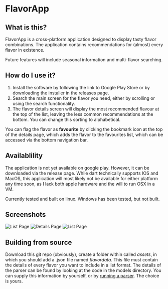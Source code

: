 # FlavorApp

## What is this?

FlavorApp is a cross-platform application designed to display tasty flavor combinations. The application contains recommendations for (almost) every flavor in existence.

Future features will include seasonal information and multi-flavor searching.

## How do I use it?

1.  Install the software by following the link to Google Play Store or by downloading the installer in the releases page.
2.  Search the main screen for the flavor you need, either by scrolling or using the search functionality.
3.  The flavor details screen will display the most recommended flavour at the top of the list, leaving the less common recommendations at the bottom. You can change this sorting to alphabetical.

 You can flag the flavor as **favourite** by clicking the bookmark icon at the top of the details page, which adds the flavor to the favourites list, which can be accessed via the bottom navigation bar.

 ## Availablility

 The application is not yet available on google play. However, it can be downloaded via the release page. While dart technically supports IOS and MacOS, this application will most likely not be available for either platform any time soon, as I lack both apple hardware and the will to run OSX in a VM.

 Currently tested and built on linux. Windows has been tested, but not built.

 ## Screenshots

 ![List Page](screenshots/list.png)
 ![Details Page](screenshots/list.png)
 ![List Page](screenshots/list.png)

 ## Building from source

 Download this git repo (obviously), create a folder within called _assets_, in which you should add a .json file named _flavordata_. This file must contain the details of every flavor you want to include in a list format. The details of the parser can be found by looking at the code in the models directory. You can supply this information by yourself, or by [running a parser](https://github.com/tipeJ/FlavorExtractor). The choice is yours.
